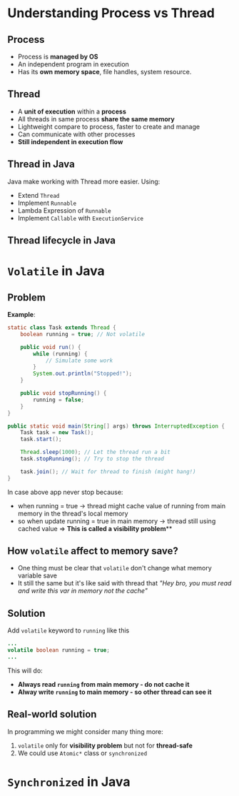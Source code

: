 # Understanding Process vs Thread
## Process
- Process is **managed by OS**
- An independent program in execution
- Has its **own memory space**, file handles, system resource.
## Thread
- A **unit of execution** within a **process**
- All threads in same process **share the same memory**
- Lightweight compare to process, faster to create and manage
- Can communicate with other processes
- **Still independent in execution flow**
## Thread in Java
Java make working with Thread more easier. Using:
- Extend `Thread`
- Implement `Runnable`
- Lambda Expression of `Runnable`
- Implement `Callable` with `ExecutionService`
## Thread lifecycle in Java

# `Volatile` in Java
## Problem
**Example**:
```java
static class Task extends Thread {
	boolean running = true; // Not volatile

	public void run() {
		while (running) {
			// Simulate some work
		}
		System.out.println("Stopped!");
	}

	public void stopRunning() {
		running = false;
	}
}

public static void main(String[] args) throws InterruptedException {
	Task task = new Task();
	task.start();

	Thread.sleep(1000); // Let the thread run a bit
	task.stopRunning(); // Try to stop the thread

	task.join(); // Wait for thread to finish (might hang!)
}
```
In case above app never stop because:
- when running = true -> thread might cache value of running from main memory in the thread's local memory
- so when update running = true in main memory -> thread still using cached value
=> **This is called a visibility problem****
## How `volatile` affect to memory save?
- One thing must be clear that `volatile` don't change what memory variable save
- It still the same but it's like said with thread that *"Hey bro, you must read and write this var in memory not the cache"*
## Solution
Add `volatile` keyword to `running` like this
```java
...
volatile boolean running = true;
...
```
This will do:
- **Always read `running` from main memory - do not cache it**
- **Alway write `running` to main memory - so other thread can see it**
## Real-world solution
In programming we might consider many thing more:
1. `volatile` only for **visibility problem** but not for **thread-safe**
2. We could use `Atomic*` class or `synchronized` 
# `Synchronized` in Java
